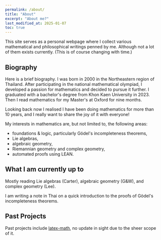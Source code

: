 ```yaml
---
permalink: /about/
title: "About"
excerpt: "About me?"
last_modified_at: 2025-01-07
toc: true
---
```


This site serves as a personal webpage where I collect various mathematical and philosophical writings penned by me. Although not a lot of them exists currently. (This is of course
changing with time.)

## Biography

Here is a brief biography. I was born in 2000 in the Northeastern region of Thailand. After participating in the national mathematical olympiad, I developed a passion
for mathematics and decided to pursue it further. I graduated with a bachelor's degree from Khon Kaen University in 2023. Then I read mathematics for my Master's at Oxford for nine months.

Looking back now I realised I have been doing mathematics for more than 10 years, and I really want to share the joy of it with everyone!

My interests in mathematics are, but not limited to, the following areas:

* foundations & logic, particularly Gödel's incompleteness theorems,
* Lie algebras,
* algebraic geometry,
* Riemannian geometry and complex geometry,
* automated proofs using LEAN.

## What I am currently up to

Mostly reading Lie algebras (Carter), algebraic geometry (G&W), and complex geometry (Lee).

I am writing a note in Thai on a quick introduction to the proofs of Gödel's incompleteness theorems.

## Past Projects

Past projects include [latex-math](https://github.com/PrameTan/latex-math "latex-math"), no update in sight due to the sheer scope of it.